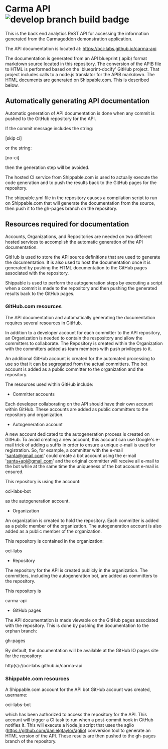 
# Carma API <img alt="develop branch build badge" src="https://api.shippable.com/projects/55d754fc1895ca44740edd98/badge/develop"/>

This is the back end analytics ReST API for accessing the information
generated from the Carmageddon demonstration application.

The API documentation is located at: https://oci-labs.github.io/carma-api

The documentation is generated from an API blueprint (.apib) format
markdown source located in this repository.  The conversion of the APIB
file to HTML is performed based on the 'blueprint-docify' GitHub project.
That project includes calls to a node.js translator for the APIB markdown.
The HTML documents are generated on Shippable.com.  This is described
below.

## Automatically generating API documentation

Automatic generation of API documentation is done when any commit is
pushed to the GitHub repository for the API.

If the commit message includes the string:

  [skip ci]

or the string:

  [no-ci]

then the generation step will be avoided.

The hosted CI service from Shippable.com is used to actually execute
the code generation and to push the results back to the GitHub pages
for the repository.

The shippable.yml file in the repository causes a compilation script
to run on Shippable.com that will generate the documentation from the
source, then push it to the gh-pages branch on the repository.

## Resources required for documentation

Accounts, Organizations, and Repositories are needed on two different
hosted services to accomplish the automatic generation of the API
documentation.

GitHub is used to store the API source definitions that are used to
generate the documentation. It is also used to host the documentation
once it is generated by pushing the HTML documentation to the GitHub
pages associated with the repository.

Shippable is used to perform the autogeneration steps by executing a
script when a commit is made to the repository and then pushing the
generated results back to the GitHub pages.

### GitHub.com resources

The API documentation and automatically generating the documentation
requires several resources in GitHub.

In addition to a developer account for each committer to the API
repository, an Organization is needed to contain the respository and
allow the committers to collaborate. The Repository is created within
the Organization with the committers added as team members with push
privileges to it.

An additional GitHub account is created for the automated processing
to use so that it can be segregated from the actual committers. The
bot account is added as a public committer to the organization and
the repository.

The resources used within GitHub include:

* Committer accounts

Each developer collaborating on the API should have their own account
within GitHub. These accounts are added as public committers to the
repository and organization.

* Autogeneration account

A new account dedicated to the autogeneration process is created
on GitHub. To avoid creating a new account, this account can use
Google's e-mail trick of adding a suffix in order to ensure a unique
e-mail is used for registration. So, for example, a committer with the
e-mail 'santa@gmail.com' could create a bot account using the e-mail
'santa+api@gmail.com' and the original committer will receive all e-mail
to the bot while at the same time the uniqueness of the bot account
e-mail is ensured.

This repository is using the account:

  oci-labs-bot

as the autogeneration account.

* Organization

An organization is created to hold the repository. Each committer is
added as a public member of the organization. The autogeneration account
is also added as a public member of the organization.

This repository is contained in the organization:

  oci-labs

* Repository

The repository for the API is created publicly in the organization. The
committers, including the autogeneration bot, are added as committers
to the repository.

This repository is

  carma-api

* GitHub pages

The API documentation is made viewable on the GitHub pages associated
with the repository. This is done by pushing the documentation to the
orphan branch:

  gh-pages

By default, the documentation will be available at the GitHub IO pages
site for the repository:

  http(s)://oci-labs.github.io/carma-api

### Shippable.com resources

A Shippable.com account for the API bot GitHub account was created,
username:

  oci-labs-bot

which has been authorized to access the repository for the API. This
account will trigger a CI task to run when a post-commit hook in GitHub
notifies it. This will execute a Node.js script that uses the aglio
(https://github.com/danielgtaylor/aglio) conversion tool to generate an
HTML version of the API. These results are then pushed to the gh-pages
branch of the repository.


